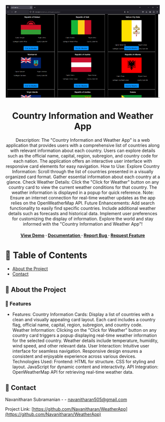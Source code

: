 <div align='center'>

<img src="https://raw.githubusercontent.com/Navanitharan/WeatherApp/main/Screenshot%202023-12-28%20163604.png" alt="screenshot" width="500px" height="300px" />

<h1>Country Information and Weather App</h1>
<p>Description: The "Country Information and Weather App" is a web application that provides users with a comprehensive list of countries along with relevant information about each country. Users can explore details such as the official name, capital, region, subregion, and country code for each nation. The application offers an interactive user interface with responsive card elements for easy navigation. How to Use: Explore Country Information: Scroll through the list of countries presented in a visually organized card format. Gather essential information about each country at a glance. Check Weather Details: Click the "Click for Weather" button on any country card to view the current weather conditions for that country. The weather information is displayed in a popup for quick reference. Note: Ensure an internet connection for real-time weather updates as the app relies on the OpenWeatherMap API. Future Enhancements: Add search functionality to easily find specific countries. Include additional weather details such as forecasts and historical data. Implement user preferences for customizing the display of information. Explore the world and stay informed with the "Country Information and Weather App"!</p>

<h4> <a href=https://precious-smakager-4cc900.netlify.app/>View Demo</a> <span> · </span> <a href="https://github.com/Navanitharan/WeatherApp/blob/master/README.md"> Documentation </a> <span> · </span> <a href="https://github.com/Navanitharan/WeatherApp/issues"> Report Bug </a> <span> · </span> <a href="https://github.com/Navanitharan/WeatherApp/issues"> Request Feature </a> </h4>


</div>

# :notebook_with_decorative_cover: Table of Contents

- [About the Project](#star2-about-the-project)
- [Contact](#handshake-contact)


## :star2: About the Project

### :dart: Features
- Features: Country Information Cards: Display a list of countries with a clean and visually appealing card layout. Each card includes a country flag, official name, capital, region, subregion, and country code. Weather Information: Clicking on the "Click for Weather" button on any country card triggers a popup displaying real-time weather information for the selected country. Weather details include temperature, humidity, wind speed, and other relevant data. User Interaction: Intuitive user interface for seamless navigation. Responsive design ensures a consistent and enjoyable experience across various devices. Technologies Used: Frontend: HTML for structure. CSS for styling and layout. JavaScript for dynamic content and interactivity. API Integration: OpenWeatherMap API for retrieving real-time weather data.


## :handshake: Contact

Navanitharan Subramanian - - navanitharan505@gmail.com

Project Link: [https://github.com/Navanitharan/WeatherApp](https://github.com/Navanitharan/WeatherApp)
